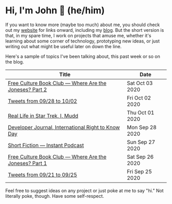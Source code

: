 # Hi, I'm John 👋 (he/him)

If you want to know more (maybe too much) about me, you should check out my [website](https://john.colagioia.net/) for links onward, including my [blog](https://john.colagioia.net/blog).  But the short version is that, in my spare time, I work on projects that amuse me, whether it's learning about some corner of technology, prototyping new ideas, or just writing out what might be useful later on down the line.

Here's a sample of topics I've been talking about, this past week or so on the blog.

|Title|Date|
|-----|-------|
|[Free Culture Book Club — Where Are the Joneses? Part 2](https://john.colagioia.net/blog/2020/10/03/joneses2.html)|Sat Oct 03 2020|
|[Tweets from 09/28 to 10/02](https://john.colagioia.net/blog/media/2020/10/02/week.html)|Fri Oct 02 2020|
|[Real Life in Star Trek, I, Mudd](https://john.colagioia.net/blog/2020/10/01/mudd.html)|Thu Oct 01 2020|
|[Developer Journal, International Right to Know Day](https://john.colagioia.net/blog/2020/09/28/know.html)|Mon Sep 28 2020|
|[Short Fiction — Instant Podcast](https://john.colagioia.net/blog/2020/09/27/podcast.html)|Sun Sep 27 2020|
|[Free Culture Book Club — Where Are the Joneses? Part 1](https://john.colagioia.net/blog/2020/09/26/joneses1.html)|Sat Sep 26 2020|
|[Tweets from 09/21 to 09/25](https://john.colagioia.net/blog/media/2020/09/25/week.html)|Fri Sep 25 2020|

Feel free to suggest ideas on any project or just poke at me to say "hi." Not literally poke, though. Have some self-respect.
